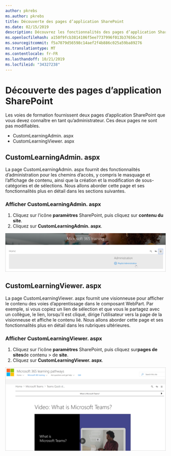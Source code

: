 ```yaml
---
author: pkrebs
ms.author: pkrebs
title: Découverte des pages d’application SharePoint
ms.date: 02/15/2019
description: Découvrez les fonctionnalités des pages d’application SharePoint dans les voies d’apprentissage Microsoft 365.
ms.openlocfilehash: a150f9fcb3814106f5ee7737996f013b37656c3d
ms.sourcegitcommit: f5a7079d56598c14aef2f4b886c025a59ba89276
ms.translationtype: MT
ms.contentlocale: fr-FR
ms.lasthandoff: 10/21/2019
ms.locfileid: "34327238"
---
```

# <a name="get-to-know-the-sharepoint-application-pages"></a>Découverte des pages d’application SharePoint

Les voies de formation fournissent deux pages d’application SharePoint que vous devez connaître en tant qu’administrateur. Ces deux pages ne sont pas modifiables. 

- CustomLearningAdmin. aspx
- CustomLearningViewer. aspx

## <a name="customlearningadminaspx"></a>CustomLearningAdmin. aspx

La page CustomLearningAdmin. aspx fournit des fonctionnalités d’administration pour les chemins d’accès, y compris le masquage et l’affichage de contenu, ainsi que la création et la modification de sous-catégories et de sélections. Nous allons aborder cette page et ses fonctionnalités plus en détail dans les sections suivantes.

### <a name="view-customlearningadminaspx"></a>Afficher CustomLearningAdmin. aspx

1. Cliquez sur l’icône **paramètres** SharePoint, puis cliquez sur **contenu du site**. 
2. Cliquez sur **CustomLearningAdmin. aspx**. 

![CG-adminapppage. png](media/cg-adminapppage.png)

## <a name="customlearningvieweraspx"></a>CustomLearningViewer. aspx
La page CustomLearningViewer. aspx fournit une visionneuse pour afficher le contenu des voies d’apprentissage dans le composant WebPart. Par exemple, si vous copiez un lien de sélection et que vous le partagez avec un collègue, le lien, lorsqu’il est cliqué, dirige l’utilisateur vers la page de la visionneuse et affiche le contenu lié. Nous allons aborder cette page et ses fonctionnalités plus en détail dans les rubriques ultérieures.

### <a name="view-customlearningvieweraspx"></a>Afficher CustomLearningViewer. aspx

1. Cliquez sur l’icône **paramètres** SharePoint, puis cliquez sur**pages de sites**de contenu > de **site**. 
2. Cliquez sur **CustomLearningViewer. aspx**. 

![CG-viewerapppage. png](media/cg-viewerapppage.png)

